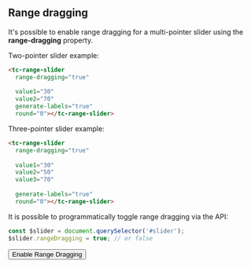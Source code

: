 ## Range dragging

<div data-examples="range-dragging"></div>

It's possible to enable range dragging for a multi-pointer slider using the **range-dragging** property.

Two-pointer slider example:

```html
<tc-range-slider
  range-dragging="true"
  
  value1="30"
  value2="70"
  generate-labels="true"
  round="0"></tc-range-slider>
```
 
<div class="my-12 flex flex-col items-center">
    <tc-range-slider
        value1="30"
        value2="70"
        range-dragging="true"
        generate-labels="true"
        round="0"></tc-range-slider>
</div>

Three-pointer slider example:

```html
<tc-range-slider
  range-dragging="true"
  
  value1="30"
  value2="50"
  value3="70"
  
  generate-labels="true"
  round="0"></tc-range-slider>
```

<div class="my-12 flex flex-col items-center">
    <tc-range-slider
        value1="30"
        value2="50"
        value3="70"
        range-dragging="true"
        generate-labels="true"
        round="0"></tc-range-slider>
</div>

It is possible to programmatically toggle range dragging via the API:

```js
const $slider = document.querySelector('#slider');
$slider.rangeDragging = true; // or false
```

<div class="my-12 flex flex-col items-center">
    <tc-range-slider
      id="slider-19"
      value1="30"
      value2="50"
      value3="70"
      generate-labels="true"
      round="0"></tc-range-slider>
    <div class="flex items-center">
        <button id="range-dragging-toggle-btn" type="button" class="group inline-flex items-center h-9 rounded-full text-sm font-semibold whitespace-nowrap px-3 focus:outline-none focus:ring-2 bg-sky-50 text-sky-600 hover:bg-sky-100 hover:text-sky-700 focus:ring-sky-600 mt-8 mx-2">Enable Range Dragging</button>
    </div>
</div> 

